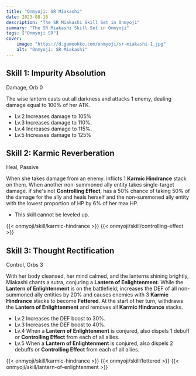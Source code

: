 ```yaml
---
title: "Onmyoji: SR Miakashi"
date: 2023-08-16
description: "The SR Miakashi Skill Set in Onmyoji"
summary: "The SR Miakashi Skill Set in Onmyoji"   
tags: ["Onmyoji SR"]
cover:
    image: "https://d.gameokko.com/onmyoji/sr-miakashi-1.jpg" 
    alt: "Onmyoji: SR Miakashi"  
---
```


## Skill 1: Impurity Absolution
Damage, Orb 0

The wise lantern casts out all darkness and attacks 1 enemy, dealing damage equal to 100% of her ATK.

- Lv.2 Increases damage to 105%
- Lv.3 Increases damage to 110%.
- Lv.4 Increases damage to 115%.
- Lv.5 Increases damage to 125%
  
## Skill 2: Karmic Reverberation
Heal, Passive

When she takes damage from an enemy. inflicts 1 **Karmic Hindrance** stack on them. When another non-summoned ally entity takes single-target damage. if she's not **Controlling Effect**, has a 50% chance of taking 50% of the damage for the ally and heals herself and the non-summoned ally entity with the lowest proportion of HP by 6% of her max HP.

- This skill cannot be leveled up.
 
{{< onmyoji/skill/karmic-hindrance >}}
{{< onmyoji/skill/controlling-effect >}}

## Skill 3: Thought Rectification
Control, Orbs 3

With her body cleansed, her mind calmed, and the lanterns shining brightly, Miakashi chants a sutra, conjuring a **Lantern of Enlightenment**. While the **Lantern of Enlightenment** is on the battlefield, increases the DEF of all non-summoned ally entities by 20% and causes enemies with 3 **Karmic Hindrance** stacks to become **Fettered**. At the start of her turn, withdraws the **Lantern of Enlightenment** and removes all **Karmic Hindrance** stacks.

- Lv.2 Increases the DEF boost to 30%.
- Lv.3 Increases the DEF boost to 40%.
- Lv.4 When a **Lantern of Enlightenment** is conjured, also dispels 1 debuff or **Controlling Effect** from each of all allies.
- Lv.5 When a **Lantern of Enlightenment** is conjured, also dispels 2 debuffs or **Controlling Effect** from each of all allies.

{{< onmyoji/skill/karmic-hindrance >}}
{{< onmyoji/skill/fettered >}}
{{< onmyoji/skill/lantern-of-enlightenment >}}
